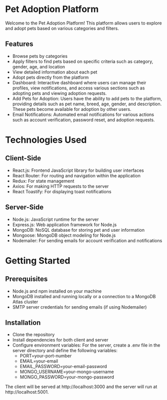 # Pet Adoption Platform
Welcome to the Pet Adoption Platform! This platform allows users to explore and adopt pets based on various categories and filters.

## Features
- Browse pets by categories
- Apply filters to find pets based on specific criteria such as category, gender, age, and location
- View detailed information about each pet
- Adopt pets directly from the platform
- Dashboard: Interactive dashboard where users can manage their profiles, view notifications, and access various sections such as adopting pets and viewing adoption requests.
- Add Pets for Adoption: Users have the ability to add pets to the platform, providing details such as pet name, breed, age, gender, and description. These pets become available for adoption by other users.
- Email Notifications: Automated email notifications for various actions such as account verification, password reset, and adoption requests.
# Technologies Used
## Client-Side
- React.js: Frontend JavaScript library for building user interfaces
- React Router: For routing and navigation within the application
- Redux: For state management
- Axios: For making HTTP requests to the server
- React Toastify: For displaying toast notifications
## Server-Side
- Node.js: JavaScript runtime for the server
- Express.js: Web application framework for Node.js
- MongoDB: NoSQL database for storing pet and user information
- Mongoose: MongoDB object modeling for Node.js
- Nodemailer: For sending emails for account verification and notifications
# Getting Started
## Prerequisites
- Node.js and npm installed on your machine
- MongoDB installed and running locally or a connection to a MongoDB Atlas cluster
- SMTP server credentials for sending emails (if using Nodemailer)
## Installation
- Clone the repository
- Install dependencies for both client and server
- Configure environment variables:
  For the server, create a .env file in the server directory and define the following variables:
  - PORT=your-port-number
  - EMAIL=your-email
  - EMAIL_PASSWORD=your-email-password
  - MONGO_USERNAME=your-mongo-username
  - MONGO_PASSWORD=your-mongo-password

The client will be served at http://localhost:3000 and the server will run at http://localhost:5001.
